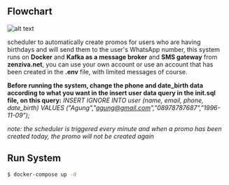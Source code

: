 ## Flowchart

![alt text](https://github.com/dedihartono801/promo-scheduler/blob/master/scheduler_flowchart.jpg)

scheduler to automatically create promos for users who are having birthdays and will send them to the user's WhatsApp number, this system runs on **Docker** and **Kafka as a message broker** and **SMS gateway** from **zenziva.net**, you can use your own account or use an account that has been created in the **.env** file, with limited messages of course.

**Before running the system, change the phone and date_birth data according to what you want in the insert user data query in the init.sql file, on this query:**
_INSERT IGNORE INTO user (name, email, phone, date_birth)
VALUES ("Agung","agung@gmail.com","08978787687","1996-11-09");_

_note: the scheduler is triggered every minute and when a promo has been created today, the promo will not be created again_

## Run System

```bash
$ docker-compose up -d
```

